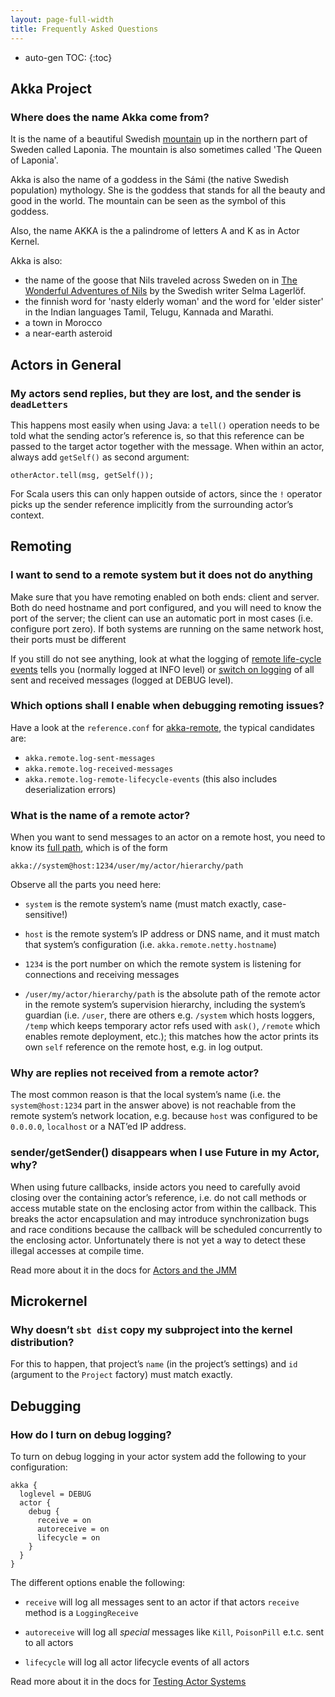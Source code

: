 ```yaml
---
layout: page-full-width
title: Frequently Asked Questions
---
```


* auto-gen TOC:
{:toc}

## Akka Project

### Where does the name Akka come from?

It is the name of a beautiful Swedish [mountain](https://lh4.googleusercontent.com/-z28mTALX90E/UCOsd249TdI/AAAAAAAAAB0/zGyNNZla-zY/w442-h331/akka-beautiful-panorama.jpg)
up in the northern part of Sweden called Laponia. The mountain is also sometimes
called 'The Queen of Laponia'.

Akka is also the name of a goddess in the Sámi (the native Swedish population)
mythology. She is the goddess that stands for all the beauty and good in the
world. The mountain can be seen as the symbol of this goddess.

Also, the name AKKA is the a palindrome of letters A and K as in Actor Kernel.

Akka is also:
* the name of the goose that Nils traveled across Sweden on in [The Wonderful Adventures of Nils](http://en.wikipedia.org/wiki/The_Wonderful_Adventures_of_Nils) by the Swedish writer Selma Lagerlöf.
* the finnish word for 'nasty elderly woman' and the word for 'elder sister' in the Indian languages Tamil, Telugu, Kannada and Marathi.
* a town in Morocco
* a near-earth asteroid

## Actors in General

### My actors send replies, but they are lost, and the sender is `deadLetters`

This happens most easily when using Java: a `tell()` operation needs to be told
what the sending actor’s reference is, so that this reference can be passed to
the target actor together with the message. When within an actor, always add
`getSelf()` as second argument:

    otherActor.tell(msg, getSelf());

For Scala users this can only happen outside of actors, since the `!` operator
picks up the sender reference implicitly from the surrounding actor’s context.

## Remoting

### I want to send to a remote system but it does not do anything

Make sure that you have remoting enabled on both ends: client and server. Both
do need hostname and port configured, and you will need to know the port of the
server; the client can use an automatic port in most cases (i.e. configure port
zero). If both systems are running on the same network host, their ports must
be different

If you still do not see anything, look at what the logging of [remote
life-cycle
events](http://doc.akka.io/docs/akka/current/scala/remoting.html#Remote_Events)
tells you (normally logged at INFO level) or [switch on
logging](https://github.com/akka/akka/blob/v2.0.2/akka-remote/src/main/resources/reference.conf#L66)
of all sent and received messages (logged at DEBUG level).

### Which options shall I enable when debugging remoting issues?

Have a look at the `reference.conf` for [akka-remote](http://doc.akka.io/docs/akka/current/general/configuration.html#akka-remote), the typical candidates are:
* `akka.remote.log-sent-messages`
* `akka.remote.log-received-messages`
* `akka.remote.log-remote-lifecycle-events` (this also includes deserialization errors)

### What is the name of a remote actor?

When you want to send messages to an actor on a remote host, you need to know
its [full path](http://doc.akka.io/docs/akka/current/general/addressing.html),
which is of the form

    akka://system@host:1234/user/my/actor/hierarchy/path

Observe all the parts you need here:

* `system` is the remote system’s name (must match exactly, case-sensitive!)

* `host` is the remote system’s IP address or DNS name, and it must match that
  system’s configuration (i.e. `akka.remote.netty.hostname`)

* `1234` is the port number on which the remote system is listening for
  connections and receiving messages

* `/user/my/actor/hierarchy/path` is the absolute path of the remote actor in
  the remote system’s supervision hierarchy, including the system’s guardian
  (i.e. `/user`, there are others e.g. `/system` which hosts loggers, `/temp`
  which keeps temporary actor refs used with `ask()`, `/remote` which enables
  remote deployment, etc.); this matches how the actor prints its own `self`
  reference on the remote host, e.g. in log output.

### Why are replies not received from a remote actor?

The most common reason is that the local system’s name (i.e. the
`system@host:1234` part in the answer above) is not reachable from the remote
system’s network location, e.g. because `host` was configured to be `0.0.0.0`,
`localhost` or a NAT’ed IP address.

### sender/getSender() disappears when I use Future in my Actor, why?

When using future callbacks, inside actors you need to carefully avoid closing over
the containing actor’s reference, i.e. do not call methods or access mutable state
on the enclosing actor from within the callback. This breaks the actor encapsulation
and may introduce synchronization bugs and race conditions because the callback will
be scheduled concurrently to the enclosing actor. Unfortunately there is not yet a way
to detect these illegal accesses at compile time.

Read more about it in the docs for [Actors and the JMM](http://doc.akka.io/docs/akka/2.0.3/general/jmm.html#Actors_and_shared_mutable_state)

## Microkernel

### Why doesn’t `sbt dist` copy my subproject into the kernel distribution?

For this to happen, that project’s `name` (in the project’s settings) and `id`
(argument to the `Project` factory) must match exactly.

## Debugging

### How do I turn on debug logging?

To turn on debug logging in your actor system add the following to your configuration:

```
akka {
  loglevel = DEBUG
  actor {
    debug {
      receive = on
      autoreceive = on
      lifecycle = on
    }
  }
}
```

The different options enable the following:

* `receive` will log all messages sent to an actor if that actors `receive` method is a `LoggingReceive`

* `autoreceive` will log all _special_ messages like `Kill`, `PoisonPill` e.t.c. sent to all actors

* `lifecycle` will log all actor lifecycle events of all actors

Read more about it in the docs for [Testing Actor Systems](http://doc.akka.io/docs/akka/2.0.3/scala/testing.html#Tracing_Actor_Invocations)
